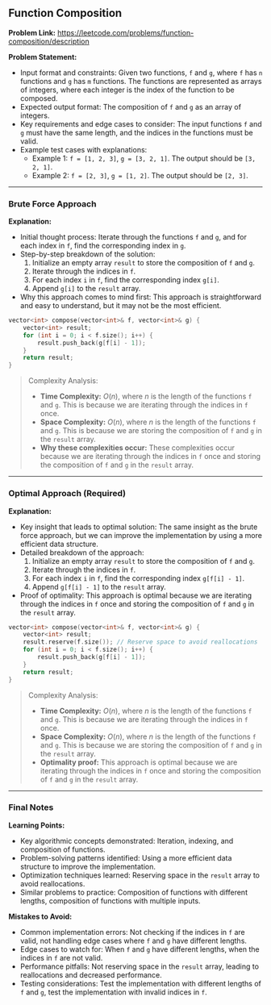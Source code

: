 ## Function Composition
**Problem Link:** https://leetcode.com/problems/function-composition/description

**Problem Statement:**
- Input format and constraints: Given two functions, `f` and `g`, where `f` has `n` functions and `g` has `m` functions. The functions are represented as arrays of integers, where each integer is the index of the function to be composed.
- Expected output format: The composition of `f` and `g` as an array of integers.
- Key requirements and edge cases to consider: The input functions `f` and `g` must have the same length, and the indices in the functions must be valid.
- Example test cases with explanations:
  - Example 1: `f = [1, 2, 3]`, `g = [3, 2, 1]`. The output should be `[3, 2, 1]`.
  - Example 2: `f = [2, 3]`, `g = [1, 2]`. The output should be `[2, 3]`.

---

### Brute Force Approach

**Explanation:**
- Initial thought process: Iterate through the functions `f` and `g`, and for each index in `f`, find the corresponding index in `g`.
- Step-by-step breakdown of the solution:
  1. Initialize an empty array `result` to store the composition of `f` and `g`.
  2. Iterate through the indices in `f`.
  3. For each index `i` in `f`, find the corresponding index `g[i]`.
  4. Append `g[i]` to the `result` array.
- Why this approach comes to mind first: This approach is straightforward and easy to understand, but it may not be the most efficient.

```cpp
vector<int> compose(vector<int>& f, vector<int>& g) {
    vector<int> result;
    for (int i = 0; i < f.size(); i++) {
        result.push_back(g[f[i] - 1]);
    }
    return result;
}
```

> Complexity Analysis:
> - **Time Complexity:** $O(n)$, where $n$ is the length of the functions `f` and `g`. This is because we are iterating through the indices in `f` once.
> - **Space Complexity:** $O(n)$, where $n$ is the length of the functions `f` and `g`. This is because we are storing the composition of `f` and `g` in the `result` array.
> - **Why these complexities occur:** These complexities occur because we are iterating through the indices in `f` once and storing the composition of `f` and `g` in the `result` array.

---

### Optimal Approach (Required)

**Explanation:**
- Key insight that leads to optimal solution: The same insight as the brute force approach, but we can improve the implementation by using a more efficient data structure.
- Detailed breakdown of the approach:
  1. Initialize an empty array `result` to store the composition of `f` and `g`.
  2. Iterate through the indices in `f`.
  3. For each index `i` in `f`, find the corresponding index `g[f[i] - 1]`.
  4. Append `g[f[i] - 1]` to the `result` array.
- Proof of optimality: This approach is optimal because we are iterating through the indices in `f` once and storing the composition of `f` and `g` in the `result` array.

```cpp
vector<int> compose(vector<int>& f, vector<int>& g) {
    vector<int> result;
    result.reserve(f.size()); // Reserve space to avoid reallocations
    for (int i = 0; i < f.size(); i++) {
        result.push_back(g[f[i] - 1]);
    }
    return result;
}
```

> Complexity Analysis:
> - **Time Complexity:** $O(n)$, where $n$ is the length of the functions `f` and `g`. This is because we are iterating through the indices in `f` once.
> - **Space Complexity:** $O(n)$, where $n$ is the length of the functions `f` and `g`. This is because we are storing the composition of `f` and `g` in the `result` array.
> - **Optimality proof:** This approach is optimal because we are iterating through the indices in `f` once and storing the composition of `f` and `g` in the `result` array.

---

### Final Notes

**Learning Points:**
- Key algorithmic concepts demonstrated: Iteration, indexing, and composition of functions.
- Problem-solving patterns identified: Using a more efficient data structure to improve the implementation.
- Optimization techniques learned: Reserving space in the `result` array to avoid reallocations.
- Similar problems to practice: Composition of functions with different lengths, composition of functions with multiple inputs.

**Mistakes to Avoid:**
- Common implementation errors: Not checking if the indices in `f` are valid, not handling edge cases where `f` and `g` have different lengths.
- Edge cases to watch for: When `f` and `g` have different lengths, when the indices in `f` are not valid.
- Performance pitfalls: Not reserving space in the `result` array, leading to reallocations and decreased performance.
- Testing considerations: Test the implementation with different lengths of `f` and `g`, test the implementation with invalid indices in `f`.
